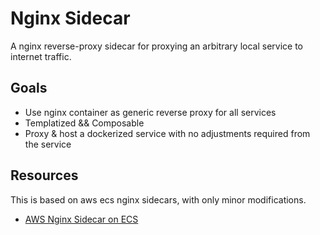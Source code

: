 # Nginx Sidecar

A nginx reverse-proxy sidecar for proxying an arbitrary local service to internet traffic.


## Goals

- Use nginx container as generic reverse proxy for all services
- Templatized && Composable
- Proxy & host a dockerized service with no adjustments required from the service


## Resources

This is based on aws ecs nginx sidecars, with only minor modifications.

- [AWS Nginx Sidecar on ECS](https://aws.amazon.com/blogs/compute/nginx-reverse-proxy-sidecar-container-on-amazon-ecs/)
